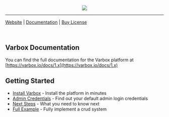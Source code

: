 <br>
<p align="center">
    <a href="https://varbox.io" title="Varbox Admin Screenshot">
        <img src="https://varbox.io/images/cover-with-title.png" style="max-width: 690px" />
    </a>
<p>

---

[Website](https://varbox.io) | [Documentation](https://varbox.io/docs/1.x) | [Buy License](https://varbox.io/buy)

<br>

## Varbox Documentation

You can find the full documentation for the Varbox platform at [https://varbox.io/docs/1.x](https://varbox.io/docs/1.x)

## Getting Started

- [Install Varbox](https://varbox.io/docs/1.x/installation) - Install the platform in minutes
- [Admin Credentials](https://varbox.io/docs/1.x/admin-credentials) - Find out your default admin login credentials
- [Next Steps](https://varbox.io/docs/1.x/next-steps) - What you need to know next
- [Full Example](https://varbox.io/docs/1.x/full-example) - Fully implement a crud system
